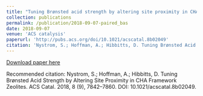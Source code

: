 ```yaml
---
title: "Tuning Brønsted acid strength by altering site proximity in CHA framework zeolites"
collection: publications
permalink: /publication/2018-09-07-paired_bas
date: 2018-09-07
venue: 'ACS catalysis'
paperurl: 'http://pubs.acs.org/doi/10.1021/acscatal.8b02049'
citation: 'Nystrom, S.; Hoffman, A.; Hibbitts, D. Tuning Brønsted Acid Strength by Altering Site Proximity in CHA Framework Zeolites. ACS Catal. 2018, 8 (9), 7842–7860. DOI: 10.1021/acscatal.8b02049.'
---
```

[Download paper here](http://pubs.acs.org/doi/10.1021/acscatal.8b02049)

Recommended citation: Nystrom, S.; Hoffman, A.; Hibbitts, D. Tuning Brønsted Acid Strength by Altering Site Proximity in CHA Framework Zeolites. ACS Catal. 2018, 8 (9), 7842–7860. DOI: 10.1021/acscatal.8b02049.